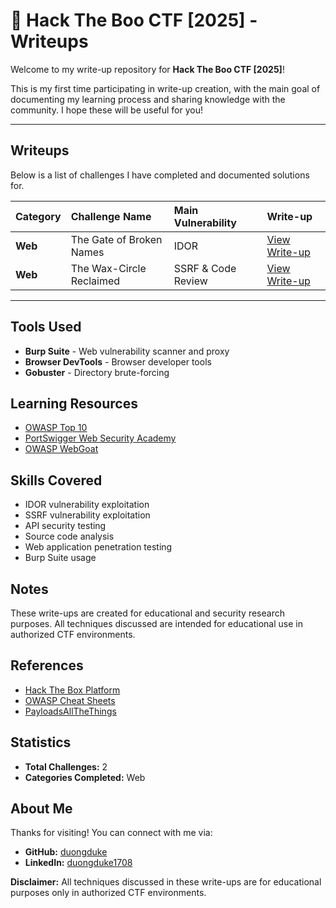 # 🎃 Hack The Boo CTF [2025] - Writeups

Welcome to my write-up repository for **Hack The Boo CTF [2025]**!

This is my first time participating in write-up creation, with the main goal of documenting my learning process and sharing knowledge with the community. I hope these will be useful for you!

---

## Writeups

Below is a list of challenges I have completed and documented solutions for.

| Category | Challenge Name | Main Vulnerability | Write-up |
| :--- | :--- | :--- | :--- |
|  **Web** | The Gate of Broken Names | IDOR | [View Write-up](./idor-challenge.md) |
|  **Web** | The Wax-Circle Reclaimed | SSRF & Code Review | [View Write-up](./ssrf-challenge.md) |

---

## Tools Used

- **Burp Suite** - Web vulnerability scanner and proxy
- **Browser DevTools** - Browser developer tools
- **Gobuster** - Directory brute-forcing

## Learning Resources

- [OWASP Top 10](https://owasp.org/www-project-top-ten/)
- [PortSwigger Web Security Academy](https://portswigger.net/web-security)
- [OWASP WebGoat](https://owasp.org/www-project-webgoat/)

## Skills Covered

- IDOR vulnerability exploitation
- SSRF vulnerability exploitation
- API security testing
- Source code analysis
- Web application penetration testing
- Burp Suite usage

## Notes

These write-ups are created for educational and security research purposes. All techniques discussed are intended for educational use in authorized CTF environments.

## References

- [Hack The Box Platform](https://www.hackthebox.com/)
- [OWASP Cheat Sheets](https://cheatsheetseries.owasp.org/)
- [PayloadsAllTheThings](https://github.com/swisskyrepo/PayloadsAllTheThings)

## Statistics

- **Total Challenges:** 2
- **Categories Completed:** Web

## About Me

Thanks for visiting! You can connect with me via:

- **GitHub:** [duongduke](https://github.com/duongduke)
- **LinkedIn:** [duongduke1708](https://linkedin.com/in/duongduke1708)


**Disclaimer:** All techniques discussed in these write-ups are for educational purposes only in authorized CTF environments.
